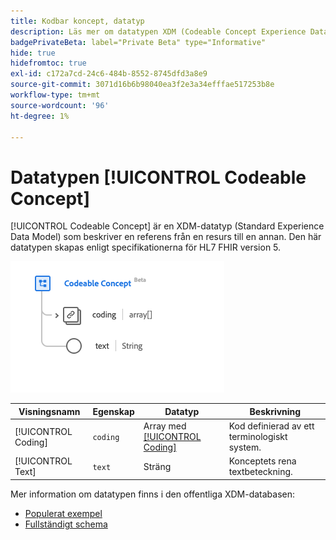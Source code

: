 ```yaml
---
title: Kodbar koncept, datatyp
description: Läs mer om datatypen XDM (Codeable Concept Experience Data Model).
badgePrivateBeta: label="Private Beta" type="Informative"
hide: true
hidefromtoc: true
exl-id: c172a7cd-24c6-484b-8552-8745dfd3a8e9
source-git-commit: 3071d16b6b98040ea3f2e3a34efffae517253b8e
workflow-type: tm+mt
source-wordcount: '96'
ht-degree: 1%

---
```


# Datatypen [!UICONTROL Codeable Concept]

[!UICONTROL Codeable Concept] är en XDM-datatyp (Standard Experience Data Model) som beskriver en referens från en resurs till en annan. Den här datatypen skapas enligt specifikationerna för HL7 FHIR version 5.

![Struktur för datatypen Codeable Concept](../../../images/healthcare/data-types/codeable-concept.png)

| Visningsnamn | Egenskap | Datatyp | Beskrivning |
| --- | --- | --- | --- |
| [!UICONTROL Coding] | `coding` | Array med [[!UICONTROL Coding]](../data-types/coding.md) | Kod definierad av ett terminologiskt system. |
| [!UICONTROL Text] | `text` | Sträng | Konceptets rena textbeteckning. |

Mer information om datatypen finns i den offentliga XDM-databasen:

* [Populerat exempel](https://github.com/adobe/xdm/blob/master/extensions/industry/healthcare/fhir/datatypes/codeablereference.example.1.json)
* [Fullständigt schema](https://github.com/adobe/xdm/blob/master/extensions/industry/healthcare/fhir/datatypes/codeableconcept.schema.json)
